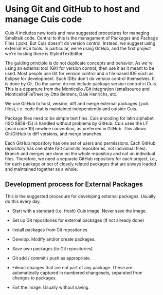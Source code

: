 # Using Git and GitHub to host and manage Cuis code

Cuis 4 includes new tools and new suggested procedures for managing Smalltalk code. Central to this is the management of Packages and Package Files (.pck). But Cuis doesn't do version control. Instead, we suggest using external VCS tools.  In particular, we're using GitHub, and the first project we're hosting there is StyledTextEditor.

The guiding principle is do not duplicate concepts and behavior. As we're using an external tool (Git) for version control, then use it as it meant to be used. Most people use Git for version control and a file based IDE such as Eclipse for development. Such IDEs don't do version control themselves. It is done by Git. Do the same: do not include package version control in Cuis. This is a departure from the Monticello /Git integration (smallsource and MonticelloFileTree) by Otto Behrens, Dale Henrichs, etc.

We use GitHub to host, version, diff and merge external packages (.pck files), i.e. code that is maintained independently and outside Cuis.

Package files need to be simple text files. Cuis encoding for latin alphabet (ISO 8859-15) is handled without problems by GitHub. Cuis uses the LF (ascii code 10) newline convention, as preferred in GitHub. This allows Git/GitHub to diff versions, and merge branches.

Each GitHub repository has one set of users and permissions. Each GitHub repository has one state (Git commits repositories, not individual files). Branch and merges are done on the whole repository and not on individual files. Therefore, we need a separate GitHub repository for each project, i.e., for each package or set of closely related packages that are always loaded and maintained together as a whole.

## Development process for External Packages

This is the suggested procedure for developing external packages. Usually do this every day.

* Start with a standard (i.e. fresh) Cuis image. Never save the image.

* Set up Git repositories for external packages (if not already done)

* Install packages from Git repositories.

* Develop. Modify and/or create packages.

* Save own packages (to Git repositories).

* Git add / commit / push as appropriate.

* Fileout changes that are not part of any package. These are automatically captured in numbered changesets, separated from changes to packages.

* Exit the image. Usually without saving.
